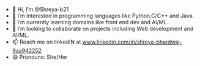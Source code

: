 - 👋 Hi, I’m @Shreya-b21
- 👀 I’m interested in programming languages like Python,C/C++ and Java.
- 🌱 I’m currently learning domains like front end dev and AI/ML..
- 💞️ I’m looking to collaborate on projects including Web development and AI/ML.
- 📫 Reach me on linkedIN at www.linkedin.com/in/shreya-bhardwaj-9aa942252
- 😄 Pronouns: She/Her
  

<!---
Shreya-b21/Shreya-b21 is a ✨ special ✨ repository because its `README.md` (this file) appears on your GitHub profile.
You can click the Preview link to take a look at your changes.
--->

